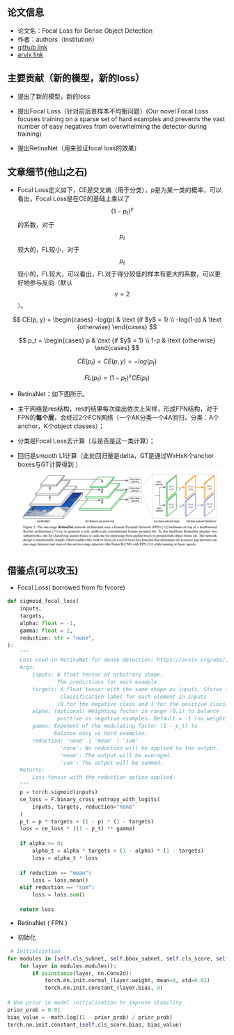 <head>
    <script src="https://cdn.mathjax.org/mathjax/latest/MathJax.js?config=TeX-AMS-MML_HTMLorMML" type="text/javascript"></script>
    <script type="text/x-mathjax-config">
        MathJax.Hub.Config({
            tex2jax: {
            skipTags: ['script', 'noscript', 'style', 'textarea', 'pre'],
            inlineMath: [['$','$$']]
            }
        });
    </script>
</head>


## 论文信息
* 论文名：Focal Loss for Dense Object Detection
* 作者：authors（institution）
* [github link](https://github.com/yhenon/pytorch-retinanet)
* [arvix link](https://arxiv.org/pdf/1708.02002.pdf)

## 主要贡献（新的模型，新的loss）

- 提出了新的模型，新的loss

- 提出Focal Loss（针对前后景样本不均衡问题）(Our novel Focal Loss focuses training on a sparse set of hard examples and prevents the vast number of easy negatives from overwhelming the detector during training)

- 提出RetinaNet（用来验证focal loss的效果）

## 文章细节(他山之石)

- Focal Loss定义如下，CE是交叉熵（用于分类），p是为某一类的概率，可以看出，Focal Loss是在CE的基础上乘以了$$ (1-p_t)^\gamma $$的系数，对于$$p_t$$较大的，FL较小，对于$$p_t$$较小的，FL较大，可以看出，FL对于得分较低的样本有更大的系数，可以更好地参与反向（默认$$ \gamma=2$$）。

$$ CE(p, y) =  \begin{cases} -log(p) & \text {if $y$ = 1} \\ -log(1-p) & \text {otherwise} \end{cases} $$

$$ p_t =  \begin{cases} p & \text {if $y$ = 1} \\ 1-p & \text {otherwise} \end{cases} $$

$$ CE(p_t) = CE(p, y) = -log(p_t) $$

$$ FL(p_t) = (1-p_t)^\gamma CE(p_t)$$

- RetinaNet：如下图所示。

- 主干网络是res结构，res的结果每次输出依次上采样，形成FPN结构，对于FPN的**每个层**，会经过2个FCN网络（一个AK分类一个4A回归，分类：A个anchor，K个object classes）；

- 分类是Focal Loss去计算（与是否是这一类计算）；

- 回归是smooth L1计算（此处回归量是delta，GT是通过WxHxK个anchor boxes与GT计算得到
）
![](retinanet.png)



## 借鉴点(可以攻玉)

- Focal Loss( borrowed from fb fvcore)
```python
def sigmoid_focal_loss(
    inputs,
    targets,
    alpha: float = -1,
    gamma: float = 2,
    reduction: str = "none",
):
    """
    Loss used in RetinaNet for dense detection: https://arxiv.org/abs/1708.02002.
    Args:
        inputs: A float tensor of arbitrary shape.
                The predictions for each example.
        targets: A float tensor with the same shape as inputs. Stores the binary
                 classification label for each element in inputs
                (0 for the negative class and 1 for the positive class).
        alpha: (optional) Weighting factor in range (0,1) to balance
                positive vs negative examples. Default = -1 (no weighting).
        gamma: Exponent of the modulating factor (1 - p_t) to
               balance easy vs hard examples.
        reduction: 'none' | 'mean' | 'sum'
                 'none': No reduction will be applied to the output.
                 'mean': The output will be averaged.
                 'sum': The output will be summed.
    Returns:
        Loss tensor with the reduction option applied.
    """
    p = torch.sigmoid(inputs)
    ce_loss = F.binary_cross_entropy_with_logits(
        inputs, targets, reduction="none"
    )
    p_t = p * targets + (1 - p) * (1 - targets)
    loss = ce_loss * ((1 - p_t) ** gamma)

    if alpha >= 0:
        alpha_t = alpha * targets + (1 - alpha) * (1 - targets)
        loss = alpha_t * loss

    if reduction == "mean":
        loss = loss.mean()
    elif reduction == "sum":
        loss = loss.sum()

    return loss
```

- RetinaNet ( FPN )

- 初始化

```python
 # Initialization
for modules in [self.cls_subnet, self.bbox_subnet, self.cls_score, self.bbox_pred]:
    for layer in modules.modules():
        if isinstance(layer, nn.Conv2d):
            torch.nn.init.normal_(layer.weight, mean=0, std=0.01)
            torch.nn.init.constant_(layer.bias, 0)

# Use prior in model initialization to improve stability
prior_prob = 0.01
bias_value = -math.log((1 - prior_prob) / prior_prob)
torch.nn.init.constant_(self.cls_score.bias, bias_value)
```